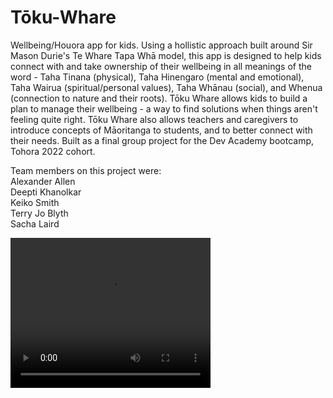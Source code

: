 # Tōku-Whare
Wellbeing/Houora app for kids. Using a hollistic approach built around Sir Mason Durie's Te Whare Tapa Whā model, this app is designed to help kids connect with and take ownership of their wellbeing in all meanings of the word - Taha Tinana (physical), Taha Hinengaro (mental and emotional), Taha Wairua (spiritual/personal values), Taha Whānau (social), and Whenua (connection to nature and their roots). Tōku Whare allows kids to build a plan to manage their wellbeing - a way to find solutions when things aren't feeling quite right. Tōku Whare also allows teachers and caregivers to introduce concepts of Māoritanga to students, and to better connect with their needs. Built as a final group project for the Dev Academy bootcamp, Tohora 2022 cohort.  
  
Team members on this project were:  
Alexander Allen  
Deepti Khanolkar  
Keiko Smith  
Terry Jo Blyth  
Sacha Laird  

<video width="320" height="240" autoplay>
  <source src="https://github.com/slairdy/toku-whare/blob/main/server/public/screen-capture%20(1).webm" type="video/webm">
</video>
